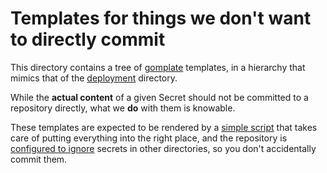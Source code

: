 # Templates for things we don't want to directly commit

This directory contains a tree of [gomplate](https://docs.gomplate.ca/) templates, in a hierarchy that mimics that of the [deployment](/deploy) directory.

While the **actual content** of a given Secret should not be committed to a repository directly, what we **do** with them is knowable.

These templates are expected to be rendered by a [simple script](/scripts/render-templates.sh) that takes care of putting everything into the right place, and the repository is [configured to ignore](/.gitignore) secrets in other directories, so you don't accidentally commit them.
